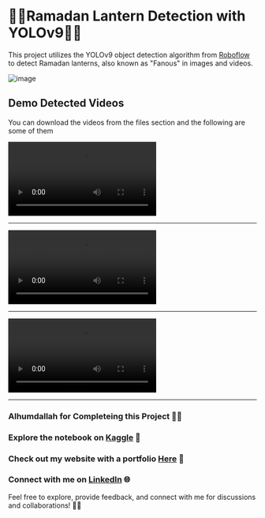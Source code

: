 # 🌙🏮Ramadan Lantern Detection with YOLOv9🏮🌙

This project utilizes the YOLOv9 object detection algorithm from [Roboflow](https://blog.roboflow.com/train-yolov9-model/) to detect Ramadan lanterns, also known as "Fanous" in images and videos.

![image](https://th.bing.com/th/id/R.37fdf38216d49989bd72bf5663af43a2?rik=%2f71OL6%2fZyxEzvA&riu=http%3a%2f%2fcraigvenn.com%2fPortfolio%2fTravel%2fEgypt%2fCairo-al-Qahira%2ffiles%2fimgFull_13.jpg&ehk=yVtc8CEm%2f9evIun4%2febu4ibnLlr262Xk9rAx9uYkftc%3d&risl=&pid=ImgRaw&r=0)

## Demo Detected Videos

You can download the videos from the files section and the following are some of them

![Video1](lantern1.mp4)

---

![Video1](lantern2.mp4)

---

![Video1](lantern3.mp4)

---

### Alhumdallah for Completeing this Project 🤲🙏
### Explore the notebook on [Kaggle]() 🚀
### Check out my website with a portfolio [Here](https://sites.google.com/view/abdelrahman-eldaba110) 🌟
### Connect with me on [LinkedIn](https://www.linkedin.com/in/abdelrahman-eldaba-739805192/) 🌐

Feel free to explore, provide feedback, and connect with me for discussions and collaborations! 🤝🚀
